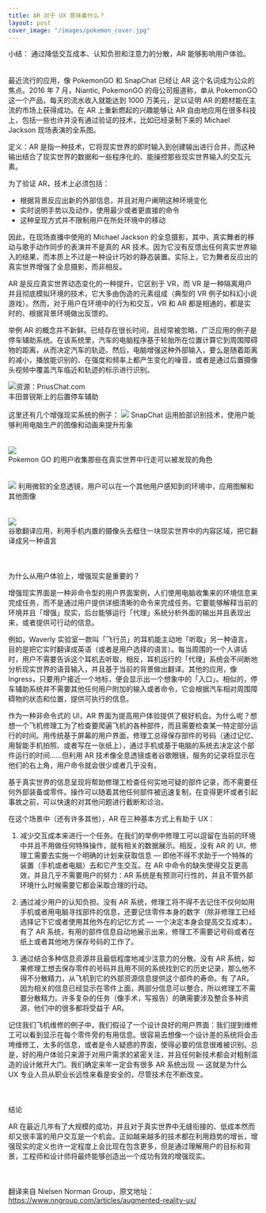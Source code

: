 ```yaml
---
title: AR 对于 UX 意味着什么？
layout: post
cover_image: "/images/pokemon_cover.jpg"
---
```

小结：
通过降低交互成本、认知负担和注意力的分散，AR 能够影响用户体验。
<br/>
<br/>
<br/>
最近流行的应用，像 PokemonGO 和 SnapChat 已经让 AR 这个名词成为公众的焦点。2016 年 7 月，Niantic, PokemonGO 的母公司报道称，单从 PokemonGO 这一个产品，每天的流水收入就能达到 1000 万美元，足以证明 AR 的题材能在主流的市场上获得成功。在 AR 上重新燃起的兴趣能够让 AR 自由地应用在很多科技上，包括一些也许并没有通过验证的技术，比如已经录制下来的 Michael Jackson 现场表演的全系图。

定义：AR 是指一种技术，它将现实世界的即时输入到创建输出进行合并，而这种输出结合了现实世界的数据和一些程序化的、能操控那些现实世界输入的交互元素。

为了验证 AR，技术上必须包括：

- 根据背景反应出新的外部信息，并且对用户阐明这种环境变化
- 实时说明手势以及动作，使用最少或者更直接的命令
- 这种呈现方式并不限制用户在所处环境中的移动

因此，在现场直播中使用的 Michael Jackson 的全息摄影，其中，真实舞者的移动与歌手动作同步的表演并不是真的 AR 技术。因为它没有反馈出任何真实世界输入的结果，而本质上不过是一种设计巧妙的静态装置。实际上，它为舞者反应出的真实世界增强了全息摄影，而非相反。

AR 是反应真实世界动态变化的一种提升，它区别于 VR，而 VR 是一种隔离用户并且彻底模拟环境的技术，它大多由伪造的元素组成（典型的 VR 例子如科幻小说游戏）。然而，对于用户在环境中的行为和交互，VR 和 AR 都是相通的，都是实时的、根据背景环境做出反馈的。

举例
AR 的概念并不新鲜。已经存在很长时间，且经常被忽略，广泛应用的例子是停车辅助系统。在该系统里，汽车的电脑程序基于轮胎所在位置计算它到周围障碍物的距离，从而决定汽车的轨迹。然后，电脑增强这种外部输入，要么是随着距离的减小，播放能识别的、在强度和频率上都产生变化的噪音，或者是通过后置摄像头视频中覆盖汽车临近和轨迹的标示进行识别。

![资源：PriusChat.com](/images/pokemon_2.jpg)
<br/>丰田普锐斯上的后置停车辅助
<br/>
<br/>
这里还有几个增强现实系统的例子：
![](/images/pokemon_3.jpg)
SnapChat 运用脸部识别技术，使用户能够利用电脑生产的图像和动画来提升形象
<br/>
<br/>
<br/>
![](/images/pokemon_4.jpg)
<br/>Pokemon GO 的用户收集那些在真实世界中行走可以被发现的角色
<br/>
<br/>
<br/>
![](/images/pokemon_5.jpg)
利用微软的全息透镜，用户可以在一个其他用户感知到的环境中，应用图解和其他图像
<br/>
<br/>
<br/>
![](/images/pokemon_7.jpg)
<br/>谷歌翻译应用，利用手机内置的摄像头去框住一块现实世界中的内容区域，把它翻译成另一种语言
<br/>
<br/>
<br/>
<br/>
为什么从用户体验上，增强现实是重要的？

增强现实界面是一种非命令型的用户界面案例，人们使用电脑收集来的环境信息来完成任务，而不是通过用户提供详细清晰的命令来完成任务。它要能够解释当前的环境并且「增强」现实，后台能够运行「代理」系统分析外面的输出并且表现出来，或者提供可行动的信息。

例如，Waverly 实验室一款叫「飞行员」的耳机能主动地「听取」另一种语言，目的是把它实时翻译成英语（或者是用户选择的语言）。每当周围的一个人讲话时，用户不需要告诉这个耳机去听取，相反，耳机运行的「代理」系统会不间断地分析现实世界的语音输入，并且基于当前的背景做出翻译。其他的应用，像 Ingress，只要用户接近一个地标，便会显示出一个想象中的「入口」。相似的，停车辅助系统并不需要其他任何用户附加的输入或者命令，它会根据汽车相对周围障碍物的状态和位置，提供可执行的信息。

作为一种非命令式的 UI，AR 界面为提高用户体验提供了极好机会。为什么呢？想想一个飞机修理工为了检查要爬遍飞机的各种部件，而且需要检查某一特定部分运行的时间。用传统基于屏幕的用户界面，修理工总得保存部件的号码（通过记忆、用智能手机拍照、或者写在一张纸上），通过手机或基于电脑的系统去决定这个部件运行的时间......但利用 AR 技术像全息透镜或者谷歌眼镜，服务的记录将显示在他们的右上角，用户命令就会很少或者几乎没有。

基于真实世界的信息呈现将帮助修理工检查任何实地可疑的部件记录，而不需要任何外部装备或零件。操作可以随着其他任何部件被迅速复制，在变得更坏或者引起事故之前，可以快速的对其他问题进行截断和诊治。

在这个场景中（还有许多其他），AR 在三种基本方式上有助于 UX：

1. 减少交互成本来进行一个任务。在我们的举例中修理工可以逗留在当前的环境中并且不用做任何特殊操作，就有相关的数据展示。相反，没有 AR 的 UI，修理工需要去实施一个明确的计划来获取信息 — 即他不得不求助于一个特殊的装置（手机或者电脑）去和它产生交互。在 AR 中命令的缺失使得交互更高效，并且几乎不需要用户的努力：AR 系统是有预测可行性的，并且不管外部环境什么时候需要它都会采取合理的行动。

2. 通过减少用户的认知负担。没有 AR 系统，修理工将不得不去记住不仅何如用手机或者用电脑寻找部件的信息，还要记住零件本身的数字（除非修理工已经选择记下它或者使用其他外在的记忆方式 — 一个决定本身会提高交互成本）。有了 AR 系统，有用的部件信息自动地展示出来，修理工不需要记号码或者在纸上或者其他地方保存号码的工作了。

3. 通过结合多种信息资源并且最低程度地减少注意力的分散。没有 AR 系统，如果修理工想去保存零件的号码并且用不同的系统找到它的历史记录，那么他不得不分散精力，从飞机到它的外部资源信息提供这个部件的寿命。有 了AR，因为相关的信息已经显示在零件上面，两部分信息可以整合，所以修理工不需要分散精力。许多复杂的任务（像手术，写报告）的确需要涉及整合多种资源，他们中的很多都将受益于 AR。


记住我们飞机维修的例子中，我们假设了一个设计良好的用户界面：我们提到维修工可以看到显示在每个零件旁的有用信息。很容易去想像一个设计差的系统将会击垮维修工，太多的信息，或者是令人疑惑的界面，使得必要的信息很难被识别。总是，好的用户体验只来源于对用户需求的紧密关注，并且任何新技术都会对粗制滥造的设计敞开大门。我们确定来年一定会有很多 AR 系统出现 — 这就是为什么 UX 专业人员从职业长远性来看是安全的，尽管技术在不断改变。
<br/>
<br/>
<br/>
<br/>
结论

AR 在最近几年有了大规模的成功，并且对于真实世界中无缝衔接的、低成本然而却又很丰富的用户交互是一个机会。正如越来越多的技术都在利用趋势的增长，增强现实的定义也许一定程度上会比现在包含更多，但是通过理解用户的目标和背景，工程师和设计师将最终能够创造出一个成功有效的增强现实。
<br/>
<br/>
<br/>
<br/>
翻译来自 Nielsen Norman Group，原文地址：https://www.nngroup.com/articles/augmented-reality-ux/

